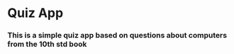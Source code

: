 <h1>Quiz App</h1>

<h3>This is a simple quiz app based on questions about computers from the 10th std book</h3>
